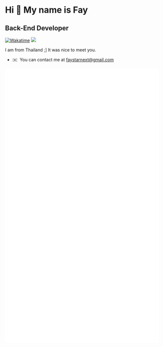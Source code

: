 Hi 👋 My name is Fay
====================

Back-End Developer
-------------------------------
[![Wakatime](https://wakatime.com/badge/user/28b88d81-48f8-4613-b01a-0085464f1daf.svg)](https://wakatime.com/@28b88d81-48f8-4613-b01a-0085464f1daf)
![](https://komarev.com/ghpvc/?username=FAYStarNext)


I am from Thailand ;\] It was nice to meet you.
* ✉️  You can contact me at [faystarnext@gmail.com](mailto:faystarnext@gmail.com)
<img src="https://github.com/FAYStarNext/FAYStarNext/blob/main/github-metrics.svg" alt="Status" />
